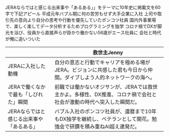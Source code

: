 JERAならではと感じる出来事や「あるある」」をテーマに10年史に掲載文を60字で下記アピール
平成元年バブル期に何の苦労もせず大手企業に入社
上司や取引先の意向より自分の思考や行動を優先していたポンコツ社員
国内外事業場で、楽しく楽してデータ分析するためプログラミングを独学
コロナ禍でDXが脚光を浴び、役員から直接声らが掛かり働かない58歳がエース社員に
会社と時代が俺に追いついた

|                        | 救世主Jenny                                                     |
| ---------------------- | ------------------------------------------------------------ |
| JERAに入社した動機            | 自分の意志と行動でキャリアを極める場がJERA。ビジョンに共感した君も今日から仲間。ダイブしよう人的ネットワークの海へ。 |
| JERAで働くなかで最も「しびれた」瞬間   | 前職では働かないオジサンが、JERAでは救世主かよ。多様性、DX推進、コロナ禍で会社と社会が激動の時代へ突入した瞬間だ。 |
| JERAならではと感じる出来事や「あるある」 | バブル入社のポンコツ社員が、還暦まで10年もDX独学を継続し、ベテランとして開花。勉強会で研鑽を積み重ねAI超え連発だ。 |
